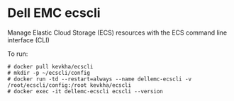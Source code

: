 # Dell EMC ecscli
Manage Elastic Cloud Storage (ECS) resources with the ECS command line interface (CLI)

To run:

    # docker pull kevkha/ecscli
    # mkdir -p ~/ecscli/config
    # docker run -td --restart=always --name dellemc-ecscli -v /root/ecscli/config:/root kevkha/ecscli
    # docker exec -it dellemc-ecscli ecscli --version
